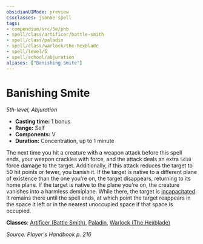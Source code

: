 ```yaml
---
obsidianUIMode: preview
cssclasses: json5e-spell
tags:
- compendium/src/5e/phb
- spell/class/artificer/battle-smith
- spell/class/paladin
- spell/class/warlock/the-hexblade
- spell/level/5
- spell/school/abjuration
aliases: ["Banishing Smite"]
---
```

# Banishing Smite
*5th-level, Abjuration*  

- **Casting time:** 1 bonus
- **Range:** Self
- **Components:** V
- **Duration:** Concentration, up to 1 minute

The next time you hit a creature with a weapon attack before this spell ends, your weapon crackles with force, and the attack deals an extra `5d10` force damage to the target. Additionally, if this attack reduces the target to 50 hit points or fewer, you banish it. If the target is native to a different plane of existence than the one you're on, the target disappears, returning to its home plane. If the target is native to the plane you're on, the creature vanishes into a harmless demiplane. While there, the target is [incapacitated](_conditions.md#incapacitated). It remains there until the spell ends, at which point the target reappears in the space it left or in the nearest unoccupied space if that space is occupied.

**Classes**: [Artificer (Battle Smith)](compendium/classes/artificer-battle-smith-tce.md), [Paladin](compendium/classes/paladin.md), [Warlock (The Hexblade)](compendium/classes/warlock-the-hexblade-xge.md)

*Source: Player's Handbook p. 216*